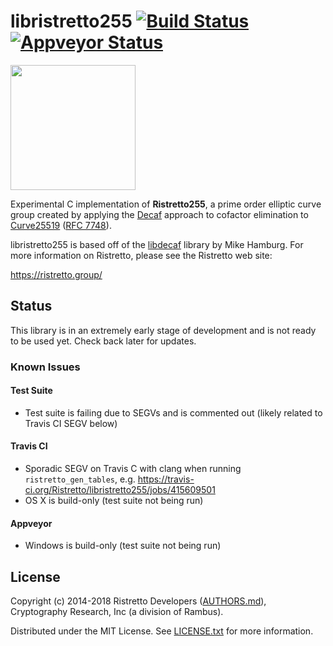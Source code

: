 # libristretto255 [![Build Status][build-image]][build-link] [![Appveyor Status][appveyor-image]][appveyor-link]

[build-image]: https://travis-ci.org/Ristretto/libristretto255.svg?branch=master
[build-link]: https://travis-ci.org/Ristretto/libristretto255
[appveyor-image]: https://ci.appveyor.com/api/projects/status/nn8d1gwg9agumo9l?svg=true
[appveyor-link]: https://ci.appveyor.com/project/tarcieri/libristretto255

<img width="200" height="200" src="https://ristretto.group/theme/ristretto-sm.png">

Experimental C implementation of **Ristretto255**, a prime order elliptic curve
group created by applying the [Decaf] approach to cofactor elimination to
[Curve25519] ([RFC 7748]).

libristretto255 is based off of the [libdecaf] library by Mike Hamburg.
For more information on Ristretto, please see the Ristretto web site:

https://ristretto.group/

[Decaf]: https://www.shiftleft.org/papers/decaf/
[Curve25519]: https://en.wikipedia.org/wiki/Curve25519
[RFC 7748]: https://tools.ietf.org/html/rfc7748
[libdecaf]: https://sourceforge.net/p/ed448goldilocks/wiki/Home/

## Status

This library is in an extremely early stage of development and is not ready to
be used yet. Check back later for updates.

### Known Issues

#### Test Suite

* Test suite is failing due to SEGVs and is commented out
  (likely related to Travis CI SEGV below)

#### Travis CI

* Sporadic SEGV on Travis C with clang when running `ristretto_gen_tables`, e.g.
  https://travis-ci.org/Ristretto/libristretto255/jobs/415609501
* OS X is build-only (test suite not being run)

#### Appveyor

* Windows is build-only (test suite not being run)

## License

Copyright (c) 2014-2018 Ristretto Developers ([AUTHORS.md]),
Cryptography Research, Inc (a division of Rambus).

Distributed under the MIT License. See [LICENSE.txt] for more information.

[AUTHORS.md]:  https://github.com/Ristretto/libristretto255/blob/master/AUTHORS.md
[LICENSE.txt]: https://github.com/Ristretto/libristretto255/blob/master/LICENSE.txt
